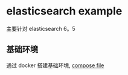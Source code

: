 # elasticsearch example

主要针对 elasticsearch 6。5

## 基础环境

通过 docker 搭建基础环境, [compose file](https://github.com/tangleiNUAA/my_dev_image/blob/master/es_kibana_compose/docker-compose.yml)

